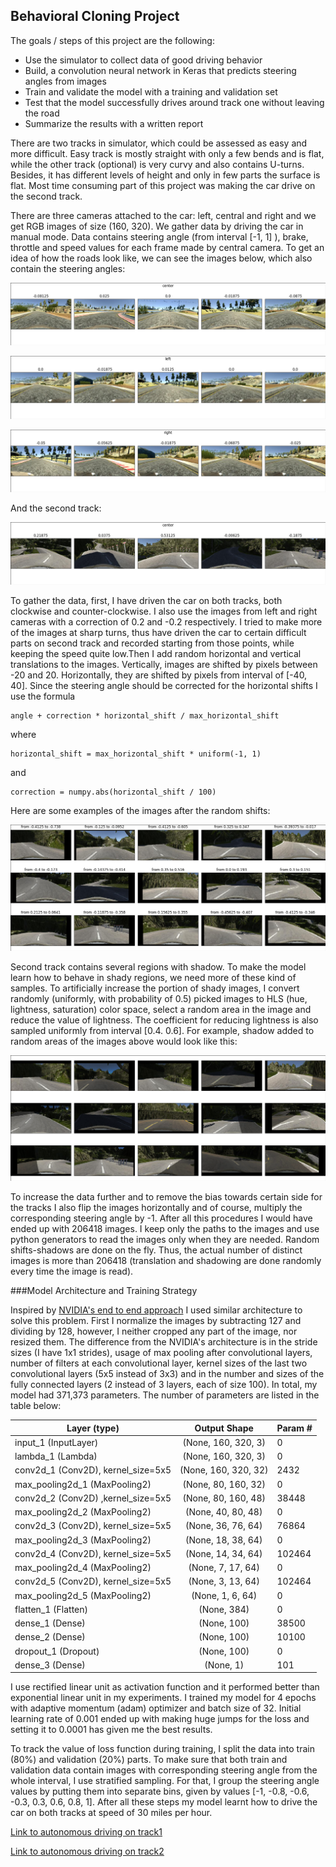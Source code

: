 [image1]: ./examples/center.png 
[image2]: ./examples/left.png 
[image3]: ./examples/right.png 
[image4]: ./examples/track2.png 
[image5]: ./examples/translated.png 
[image6]: ./examples/shadowed.png 



**Behavioral Cloning Project**
----------------------------------------

The goals / steps of this project are the following:
* Use the simulator to collect data of good driving behavior
* Build, a convolution neural network in Keras that predicts steering angles from images
* Train and validate the model with a training and validation set
* Test that the model successfully drives around track one without leaving the road
* Summarize the results with a written report

There are two tracks in simulator, which could be assessed as easy and more difficult. Easy track is mostly straight 
with only a few bends and is flat, while the other track (optional) is very curvy and also contains U-turns. Besides,
it has different levels of height and only in few parts the surface is flat. Most time consuming part of this project was making the car drive on  the second track.
 
 There are three cameras attached to the car: left, central and right and we get RGB images of size (160, 320). We gather data by driving the car in manual mode. 
 Data contains steering angle (from interval [-1, 1] ), brake, throttle and speed values for each frame made by central camera. To get an idea of 
 how the roads look like, we can see the images below, which also contain the steering angles:
 
 ![image1]
 
 ![image2]
 
 ![image3]
 
 And the second track: 
 
 ![image4]

To gather the data, first, I have driven the car on both tracks, both clockwise and counter-clockwise. I also use the images
 from left and right cameras with a correction of 0.2 and -0.2 respectively. I tried to make more of the images at sharp turns,
  thus have driven the car to certain difficult parts on second track and recorded starting from those points, while keeping the speed quite low.Then I add random horizontal and vertical translations
 to the images. Vertically, images are shifted by pixels between -20 and 20. Horizontally, they are shifted by pixels from
   interval of [-40, 40]. Since the steering angle should be corrected for the horizontal shifts I use the formula
   
```
angle + correction * horizontal_shift / max_horizontal_shift
```

where
```
horizontal_shift = max_horizontal_shift * uniform(-1, 1)
```

and
```
correction = numpy.abs(horizontal_shift / 100)
```

Here are some examples of the images after the random shifts:

![image5]

Second track contains several regions with shadow. To make the model learn how to behave in shady regions, we need more 
of these kind of samples. To artificially increase the portion of shady images, I convert randomly (uniformly, with probability of 0.5)
picked images to HLS (hue, lightness, saturation) color space, select a random area in the image and reduce the value of lightness. The coefficient for reducing lightness is 
also sampled uniformly from interval [0.4. 0.6]. For example, shadow added to random areas of the images above would look like this:

![image6]

To increase the data further and to remove the bias towards certain side for the tracks I also flip the images horizontally and of course, 
multiply the corresponding steering angle by -1. After all this procedures I would have ended up with 206418 images. I keep 
only the paths to the images and use python generators to read the images only when they are needed. 
Random shifts-shadows are done on the fly. Thus, the actual number of distinct images is more than 206418 
(translation and shadowing are done randomly every time the image is read).

###Model Architecture and Training Strategy

Inspired by [NVIDIA's end to end approach](https://arxiv.org/pdf/1604.07316.pdf) I used similar architecture to solve this problem.
First I normalize the images by subtracting 127 and dividing by 128, however, I neither cropped any part of the image, nor
resized them. The difference from the NVIDIA's architecture is in the stride sizes (I have 1x1 strides), usage of max pooling
after convolutional layers, number of filters at each convolutional layer, kernel sizes of the last two convolutional layers 
(5x5 instead of 3x3) and in the number and sizes of the fully connected layers (2 instead of 3 layers, each of size 100).
 In total, my model had 371,373 parameters. The number of parameters are listed in the table below:

|Layer (type) |Output Shape|Param #|
--------------|:-----------:|------ |
|input_1 (InputLayer)| (None, 160, 320, 3)|0|
lambda_1 (Lambda)            |(None, 160, 320, 3)       |0|         
conv2d_1 (Conv2D), kernel_size=5x5 |(None, 160, 320, 32)     | 2432  |    
max_pooling2d_1 (MaxPooling2) |(None, 80, 160, 32)      | 0     |    
conv2d_2 (Conv2D) ,kernel_size=5x5|(None, 80, 160, 48)      | 38448 |    
max_pooling2d_2 (MaxPooling2)|(None, 40, 80, 48)       | 0     |    
conv2d_3 (Conv2D), kernel_size=5x5|(None, 36, 76, 64)       | 76864 |    
max_pooling2d_3 (MaxPooling2) |(None, 18, 38, 64)       | 0     |    
conv2d_4 (Conv2D), kernel_size=5x5|(None, 14, 34, 64)       | 102464|    
max_pooling2d_4 (MaxPooling2) |(None, 7, 17, 64)        | 0     |    
conv2d_5 (Conv2D), kernel_size=5x5|(None, 3, 13, 64)        | 102464|    
max_pooling2d_5 (MaxPooling2) |(None, 1, 6, 64)         | 0     |    
flatten_1 (Flatten)          |(None, 384)              | 0     |    
dense_1 (Dense)              |(None, 100)              | 38500 |    
dense_2 (Dense)              |(None, 100)              | 10100 |    
dropout_1 (Dropout)          |(None, 100)              | 0     |    
dense_3 (Dense)              |(None, 1)                | 101   |    

 I use rectified linear unit as activation function and it performed better than 
 exponential linear unit in my experiments. I trained my model for 4 epochs with adaptive momentum (adam) optimizer and batch size of 32. Initial learning rate of 0.001 ended up with making huge jumps
for the loss and setting it to 0.0001 has given me the best results.

To track the value of loss function during training, I split the data into train (80%) and validation (20%) parts.
To make sure that both train and validation data contain images with corresponding steering angle from the whole interval, 
I use stratified sampling. For that, I group the steering angle values by putting them into separate bins, given by values
[-1, -0.8, -0.6, -0.3, 0.3, 0.6, 0.8, 1]. After all these steps my model learnt how to drive the car on both tracks at 
speed of 30 miles per hour.


[Link to autonomous driving on track1](https://www.youtube.com/watch?v=FyK2CDwMjvI)

[Link to autonomous driving on track2](https://www.youtube.com/watch?v=d4q78V76Xlo)